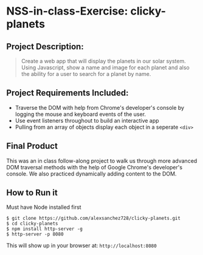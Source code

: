# NSS-in-class-Exercise: clicky-planets

## Project Description:
> Create a web app that will display the planets in our solar system. Using Javascript, show a name and image for each planet and also the ability for a user to search for a planet by name.

## Project Requirements Included:
* Traverse the DOM with help from Chrome's developer's console by logging the mouse and keyboard events of the user.
* Use event listeners throughout to build an interactive app
* Pulling from an array of objects display each object in a seperate `<div>`


## Final Product

This was an in class follow-along project to walk us through more advanced DOM traversal methods with the help of Google Chrome's developer's console. We also practiced dynamically adding content to the DOM.

## How to Run it
Must have Node installed first
```
$ git clone https://github.com/alexsanchez728/clicky-planets.git
$ cd clicky-planets
$ npm install http-server -g
$ http-server -p 8080
```
This will show up in your browser at:
`http://localhost:8080`
